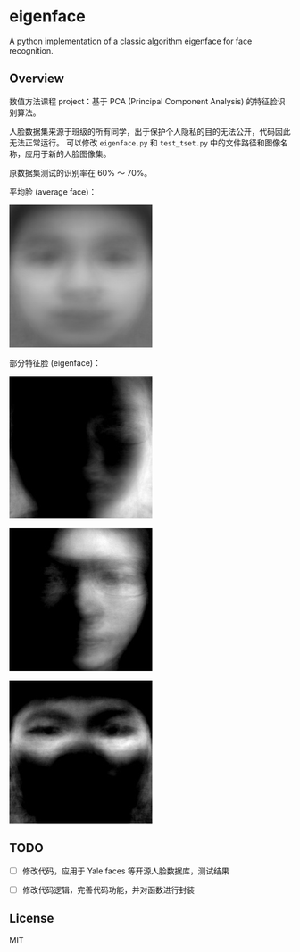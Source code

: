 # eigenface
A python implementation of a classic algorithm eigenface for face recognition.

## Overview

数值方法课程 project：基于 PCA (Principal Component Analysis) 的特征脸识别算法。

人脸数据集来源于班级的所有同学，出于保护个人隐私的目的无法公开，代码因此无法正常运行。
可以修改 `eigenface.py` 和 `test_tset.py` 中的文件路径和图像名称，应用于新的人脸图像集。

原数据集测试的识别率在 60% ～ 70%。

平均脸 (average face)：

![](./averface.jpg)

部分特征脸 (eigenface)：

![](eigface/1.jpg)

![2](eigface/2.jpg)

![4](eigface/4.jpg)

## TODO

- [ ] 修改代码，应用于 Yale faces 等开源人脸数据库，测试结果

- [ ] 修改代码逻辑，完善代码功能，并对函数进行封装

## License

MIT
